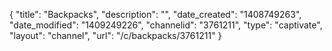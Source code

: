 {
    "title": "Backpacks",
    "description": "",
    "date_created": "1408749263",
    "date_modified": "1409249226",
    "channelid": "3761211",
    "type": "captivate",
    "layout": "channel",
    "url": "\/c\/backpacks\/3761211"
}